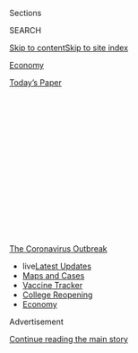 <div id="app">

<div>

<div>

<div>

<div class="NYTAppHideMasthead css-1q2w90k e1suatyy0">

<div class="section css-ui9rw0 e1suatyy2">

<div class="css-eph4ug er09x8g0">

<div class="css-6n7j50">

</div>

<span class="css-1dv1kvn">Sections</span>

<div class="css-10488qs">

<span class="css-1dv1kvn">SEARCH</span>

</div>

[Skip to content](#site-content)[Skip to site
index](#site-index)

</div>

<div id="masthead-section-label" class="css-1wr3we4 eaxe0e00">

[Economy](https://www.nytimes.com/section/business/economy)

</div>

<div class="css-10698na e1huz5gh0">

</div>

</div>

<div id="masthead-bar-one" class="section hasLinks css-15hmgas e1csuq9d3">

<div class="css-uqyvli e1csuq9d0">

</div>

<div class="css-1uqjmks e1csuq9d1">

</div>

<div class="css-9e9ivx">

[](https://myaccount.nytimes.com/auth/login?response_type=cookie&client_id=vi)

</div>

<div class="css-1bvtpon e1csuq9d2">

[Today’s
Paper](https://www.nytimes.com/section/todayspaper)

</div>

</div>

</div>

</div>

<div data-aria-hidden="false">

<div id="site-content" data-role="main">

<div>

<div class="css-1aor85t" style="opacity:0.000000001;z-index:-1;visibility:hidden">

<div class="css-1hqnpie">

<div class="css-epjblv">

<span class="css-17xtcya">[Economy](/section/business/economy)</span><span class="css-x15j1o">|</span><span class="css-fwqvlz">Stymied
in Seeking Benefits, Millions of Unemployed Go
Uncounted</span>

</div>

<div class="css-k008qs">

<div class="css-1iwv8en">

<span class="css-18z7m18"></span>

<div>

</div>

</div>

<span class="css-1n6z4y">https://nyti.ms/2Wguq4p</span>

<div class="css-1705lsu">

<div class="css-4xjgmj">

<div class="css-4skfbu" data-role="toolbar" data-aria-label="Social Media Share buttons, Save button, and Comments Panel with current comment count" data-testid="share-tools">

  - 
  - 
  - 
  - 
    
    <div class="css-6n7j50">
    
    </div>

  - 
  - 

</div>

</div>

</div>

</div>

</div>

</div>

<div id="NYT_TOP_BANNER_REGION" class="css-13pd83m">

<div>

<div id="styln-prism-menu-1592847958612" class="section interactive-content interactive-size-medium css-1edisqu">

<div class="css-17ih8de interactive-body">

<div id="scroll-container" class="css-1gj85ro">

[<span class="styln-title-wrap"><span class="css-1pje3qr">The
Coronavirus</span><span class="css-1pje3qr">
Outbreak</span></span>](https://www.nytimes.com/news-event/coronavirus?action=click&pgtype=Article&state=default&region=TOP_BANNER&context=storylines_menu)

  - <span class="css-kqxiym" data-emphasize="true">live</span>[Latest
    Updates](https://www.nytimes.com/2020/08/04/world/coronavirus-cases.html?action=click&pgtype=Article&state=default&region=TOP_BANNER&context=storylines_menu)
  - [Maps and
    Cases](https://www.nytimes.com/interactive/2020/us/coronavirus-us-cases.html?action=click&pgtype=Article&state=default&region=TOP_BANNER&context=storylines_menu)
  - [Vaccine
    Tracker](https://www.nytimes.com/interactive/2020/science/coronavirus-vaccine-tracker.html?action=click&pgtype=Article&state=default&region=TOP_BANNER&context=storylines_menu)
  - [College
    Reopening](https://www.nytimes.com/2020/08/02/us/covid-college-reopening.html?action=click&pgtype=Article&state=default&region=TOP_BANNER&context=storylines_menu)
  - [Economy](https://www.nytimes.com/live/2020/08/04/business/stock-market-today-coronavirus?action=click&pgtype=Article&state=default&region=TOP_BANNER&context=storylines_menu)

</div>

</div>

</div>

</div>

</div>

<div id="top-wrapper" class="css-1sy8kpn">

<div id="top-slug" class="css-l9onyx">

Advertisement

</div>

[Continue reading the main
story](#after-top)

<div class="ad top-wrapper" style="text-align:center;height:100%;display:block;min-height:250px">

<div id="top" class="place-ad" data-position="top" data-size-key="top">

</div>

</div>

<div id="after-top">

</div>

</div>

<div>

<div id="sponsor-wrapper" class="css-1hyfx7x">

<div id="sponsor-slug" class="css-19vbshk">

Supported by

</div>

[Continue reading the main
story](#after-sponsor)

<div id="sponsor" class="ad sponsor-wrapper" style="text-align:center;height:100%;display:block">

</div>

<div id="after-sponsor">

</div>

</div>

<div class="css-186x18t">

</div>

<div class="css-1vkm6nb ehdk2mb0">

# Stymied in Seeking Benefits, Millions of Unemployed Go Uncounted

</div>

As state agencies grapple with new guidelines and sheer volume, many
workers are frustrated in filing claims and omitted from jobless
tallies.

<div id="weekly-jobless-claims-april-30" class="section interactive-content interactive-size-scoop css-1fwl6kh" data-id="100000007113402">

<div class="css-17ih8de interactive-body" data-sourceid="100000007113402">

<div id="g-jobless-claims-box" class="ai2html">

<div id="g-jobless-claims-335" class="g-artboard" style="max-width: 335px;max-height: 458px" data-aspect-ratio="0.731" data-min-width="0" data-max-width="599">

<div style="padding: 0 0 136.7656% 0;">

</div>

![](data:image/gif;base64,R0lGODlhCgAKAIAAAB8fHwAAACH5BAEAAAAALAAAAAAKAAoAAAIIhI+py+0PYysAOw==)

<div id="g-ai0-1" class="g-graphic g-aiAbs g-aiPointText" style="top:9.8757%;margin-top:-7.2px;right:97.612%;width:29px;">

6

</div>

<div id="g-ai0-2" class="g-graphic g-aiAbs g-aiPointText" style="top:9.8757%;margin-top:-7.2px;left:2.7869%;width:58px;">

million

</div>

<div id="g-ai0-3" class="g-graphic g-aiAbs g-aiPointText" style="top:21.7963%;margin-top:-7.9px;right:7.3489%;width:135px;">

30,307,000

</div>

<div id="g-ai0-4" class="g-graphic g-aiAbs g-aiPointText" style="top:23.4079%;margin-top:-7.2px;right:97.612%;width:29px;">

5

</div>

<div id="g-ai0-5" class="g-graphic g-aiAbs g-aiPointText" style="top:28.8645%;margin-top:-16.2px;right:7.4028%;width:128px;">

Claims were filed in

the last six
weeks

</div>

<div id="g-ai0-6" class="g-graphic g-aiAbs g-aiPointText" style="top:37.1584%;margin-top:-7.2px;right:97.612%;width:29px;">

4

</div>

<div id="g-ai0-7" class="g-graphic g-aiAbs g-aiPointText" style="top:44.4739%;margin-top:-7.8px;left:22.8468%;width:237px;">

Initial jobless claims, per
week

</div>

<div id="g-ai0-8" class="g-graphic g-aiAbs g-aiPointText" style="top:48.0715%;margin-top:-8.2px;left:22.8468%;width:131px;">

Seasonally
adjusted

</div>

<div id="g-ai0-9" class="g-graphic g-aiAbs g-aiPointText" style="top:50.6907%;margin-top:-7.2px;right:97.612%;width:29px;">

3

</div>

<div id="g-ai0-10" class="g-graphic g-aiAbs g-aiPointText" style="top:64.223%;margin-top:-7.2px;right:97.612%;width:29px;">

2

</div>

<div id="g-ai0-11" class="g-graphic g-aiAbs g-aiPointText" style="top:73.39%;margin-top:-8.2px;left:30.8404%;margin-left:-44px;width:88px;">

RECESSION

</div>

<div id="g-ai0-12" class="g-graphic g-aiAbs g-aiPointText" style="top:77.9735%;margin-top:-7.2px;right:97.612%;width:29px;">

1

</div>

<div id="g-ai0-13" class="g-graphic g-aiAbs g-aiPointText" style="top:91.5057%;margin-top:-7.2px;right:97.612%;width:29px;">

0

</div>

<div id="g-ai0-14" class="g-graphic g-aiAbs g-aiPointText" style="top:97.0714%;margin-top:-7.7px;left:5.6885%;margin-left:-20px;width:40px;">

’04

</div>

<div id="g-ai0-15" class="g-graphic g-aiAbs g-aiPointText" style="top:97.0714%;margin-top:-7.7px;left:27.979%;margin-left:-20px;width:40px;">

’08

</div>

<div id="g-ai0-16" class="g-graphic g-aiAbs g-aiPointText" style="top:97.0714%;margin-top:-7.7px;left:34.5608%;margin-left:-20px;width:40px;">

’09

</div>

<div id="g-ai0-17" class="g-graphic g-aiAbs g-aiPointText" style="top:97.0714%;margin-top:-7.7px;left:51.402%;margin-left:-19.5px;width:39px;">

’12

</div>

<div id="g-ai0-18" class="g-graphic g-aiAbs g-aiPointText" style="top:97.0714%;margin-top:-7.7px;left:74.2301%;margin-left:-19.5px;width:39px;">

’16

</div>

<div id="g-ai0-19" class="g-graphic g-aiAbs g-aiPointText" style="top:97.0714%;margin-top:-7.7px;left:97.1646%;margin-left:-20px;width:40px;">

’20

</div>

</div>

<div id="g-jobless-claims-600" class="g-artboard" style="width:600px; height:458.164854781364px;" data-aspect-ratio="1.31" data-min-width="600" data-max-width="719">

<div style="">

</div>

![](data:image/gif;base64,R0lGODlhCgAKAIAAAB8fHwAAACH5BAEAAAAALAAAAAAKAAoAAAIIhI+py+0PYysAOw==)

<div id="g-ai1-1" class="g-graphic g-aiAbs g-aiPointText" style="top:9.8757%;margin-top:-7.2px;right:98.7383%;width:29px;">

6

</div>

<div id="g-ai1-2" class="g-graphic g-aiAbs g-aiPointText" style="top:9.8757%;margin-top:-7.2px;left:1.6111%;width:58px;">

million

</div>

<div id="g-ai1-3" class="g-graphic g-aiAbs g-aiPointText" style="top:21.7963%;margin-top:-7.9px;right:6.6241%;width:135px;">

30,307,000

</div>

<div id="g-ai1-4" class="g-graphic g-aiAbs g-aiPointText" style="top:23.6262%;margin-top:-7.2px;right:98.7383%;width:29px;">

5

</div>

<div id="g-ai1-5" class="g-graphic g-aiAbs g-aiPointText" style="top:28.6462%;margin-top:-14.2px;right:6.6542%;width:128px;">

Claims were filed in

the last six
weeks

</div>

<div id="g-ai1-6" class="g-graphic g-aiAbs g-aiPointText" style="top:37.3767%;margin-top:-7.2px;right:98.7383%;width:29px;">

4

</div>

<div id="g-ai1-7" class="g-graphic g-aiAbs g-aiPointText" style="top:50.909%;margin-top:-7.2px;right:98.7383%;width:29px;">

3

</div>

<div id="g-ai1-8" class="g-graphic g-aiAbs g-aiPointText" style="top:59.6395%;margin-top:-8.2px;left:30.1638%;margin-left:-44px;width:88px;">

RECESSION

</div>

<div id="g-ai1-9" class="g-graphic g-aiAbs g-aiPointText" style="top:64.6595%;margin-top:-7.2px;right:98.7383%;width:29px;">

2

</div>

<div id="g-ai1-10" class="g-graphic g-aiAbs g-aiPointText" style="top:71.5384%;margin-top:-7.8px;left:36.9664%;width:237px;">

Initial jobless claims, per
week

</div>

<div id="g-ai1-11" class="g-graphic g-aiAbs g-aiPointText" style="top:75.3543%;margin-top:-7.2px;left:36.9664%;width:131px;">

Seasonally
adjusted

</div>

<div id="g-ai1-12" class="g-graphic g-aiAbs g-aiPointText" style="top:78.41%;margin-top:-7.2px;right:98.7383%;width:29px;">

1

</div>

<div id="g-ai1-13" class="g-graphic g-aiAbs g-aiPointText" style="top:91.9422%;margin-top:-7.2px;right:98.7383%;width:29px;">

0

</div>

<div id="g-ai1-14" class="g-graphic g-aiAbs g-aiPointText" style="top:96.9691%;margin-top:-7.3px;left:4.7701%;margin-left:-20px;width:40px;">

’04

</div>

<div id="g-ai1-15" class="g-graphic g-aiAbs g-aiPointText" style="top:96.9691%;margin-top:-7.3px;left:28.1986%;margin-left:-20px;width:40px;">

’08

</div>

<div id="g-ai1-16" class="g-graphic g-aiAbs g-aiPointText" style="top:96.9691%;margin-top:-7.3px;left:34.0277%;margin-left:-20px;width:40px;">

’09

</div>

<div id="g-ai1-17" class="g-graphic g-aiAbs g-aiPointText" style="top:97.1871%;margin-top:-7.3px;left:51.5978%;margin-left:-19.5px;width:39px;">

’12

</div>

<div id="g-ai1-18" class="g-graphic g-aiAbs g-aiPointText" style="top:97.1871%;margin-top:-7.3px;left:74.9701%;margin-left:-19.5px;width:39px;">

’16

</div>

<div id="g-ai1-19" class="g-graphic g-aiAbs g-aiPointText" style="top:97.4056%;margin-top:-7.3px;left:98.0656%;margin-left:-20px;width:40px;">

’20

</div>

</div>

<div id="g-jobless-claims-720" class="g-artboard" style="width:720px; height:458.164854781364px;" data-aspect-ratio="1.571" data-min-width="720" data-max-width="1049">

<div style="">

</div>

![](data:image/gif;base64,R0lGODlhCgAKAIAAAB8fHwAAACH5BAEAAAAALAAAAAAKAAoAAAIIhI+py+0PYysAOw==)

<div id="g-ai2-1" class="g-graphic g-aiAbs g-aiPointText" style="top:9.1371%;margin-top:-7.9px;right:5.583%;width:135px;">

30,307,000

</div>

<div id="g-ai2-2" class="g-graphic g-aiAbs g-aiPointText" style="top:10.0939%;margin-top:-7.2px;right:98.6708%;width:29px;">

6

</div>

<div id="g-ai2-3" class="g-graphic g-aiAbs g-aiPointText" style="top:10.0939%;margin-top:-7.2px;left:1.6725%;width:58px;">

million

</div>

<div id="g-ai2-4" class="g-graphic g-aiAbs g-aiPointText" style="top:15.7729%;margin-top:-15.3px;right:5.6298%;width:136px;">

Claims were filed in

the last six
weeks

</div>

<div id="g-ai2-5" class="g-graphic g-aiAbs g-aiPointText" style="top:23.6262%;margin-top:-7.2px;right:98.6708%;width:29px;">

5

</div>

<div id="g-ai2-6" class="g-graphic g-aiAbs g-aiPointText" style="top:37.0602%;margin-top:-7.8px;left:39.0016%;width:264px;">

Initial jobless claims, per
week

</div>

<div id="g-ai2-7" class="g-graphic g-aiAbs g-aiPointText" style="top:37.3767%;margin-top:-7.2px;right:98.6708%;width:29px;">

4

</div>

<div id="g-ai2-8" class="g-graphic g-aiAbs g-aiPointText" style="top:41.8552%;margin-top:-7.8px;left:39.0016%;width:139px;">

Seasonally
adjusted

</div>

<div id="g-ai2-9" class="g-graphic g-aiAbs g-aiPointText" style="top:50.909%;margin-top:-7.2px;right:98.6708%;width:29px;">

3

</div>

<div id="g-ai2-10" class="g-graphic g-aiAbs g-aiPointText" style="top:59.6395%;margin-top:-8.2px;left:29.7043%;margin-left:-44px;width:88px;">

RECESSION

</div>

<div id="g-ai2-11" class="g-graphic g-aiAbs g-aiPointText" style="top:64.6595%;margin-top:-7.2px;right:98.6708%;width:29px;">

2

</div>

<div id="g-ai2-12" class="g-graphic g-aiAbs g-aiPointText" style="top:78.41%;margin-top:-7.2px;right:98.6708%;width:29px;">

1

</div>

<div id="g-ai2-13" class="g-graphic g-aiAbs g-aiPointText" style="top:91.9422%;margin-top:-7.2px;right:98.6708%;width:29px;">

0

</div>

<div id="g-ai2-14" class="g-graphic g-aiAbs g-aiPointText" style="top:97.6171%;margin-top:-7.2px;left:3.6432%;margin-left:-20px;width:40px;">

’04

</div>

<div id="g-ai2-15" class="g-graphic g-aiAbs g-aiPointText" style="top:97.6171%;margin-top:-7.2px;left:27.4412%;margin-left:-20px;width:40px;">

’08

</div>

<div id="g-ai2-16" class="g-graphic g-aiAbs g-aiPointText" style="top:97.6171%;margin-top:-7.2px;left:33.3622%;margin-left:-20px;width:40px;">

’09

</div>

<div id="g-ai2-17" class="g-graphic g-aiAbs g-aiPointText" style="top:97.6171%;margin-top:-7.2px;left:51.2149%;margin-left:-19.5px;width:39px;">

’12

</div>

<div id="g-ai2-18" class="g-graphic g-aiAbs g-aiPointText" style="top:97.6171%;margin-top:-7.2px;left:74.9558%;margin-left:-19.5px;width:39px;">

’16

</div>

<div id="g-ai2-19" class="g-graphic g-aiAbs g-aiPointText" style="top:97.6171%;margin-top:-7.2px;left:98.4751%;margin-left:-20px;width:40px;">

’20

</div>

</div>

<div id="g-jobless-claims-1050" class="g-artboard" style="width:1050px; height:458.164854781364px;" data-aspect-ratio="2.292" data-min-width="1050">

<div style="">

</div>

![](data:image/gif;base64,R0lGODlhCgAKAIAAAB8fHwAAACH5BAEAAAAALAAAAAAKAAoAAAIIhI+py+0PYysAOw==)

<div id="g-ai3-1" class="g-graphic g-aiAbs g-aiPointText" style="top:8.4823%;margin-top:-7.9px;right:6.5211%;width:135px;">

30,307,000

</div>

<div id="g-ai3-2" class="g-graphic g-aiAbs g-aiPointText" style="top:9.6574%;margin-top:-7.2px;right:99.0475%;width:29px;">

6

</div>

<div id="g-ai3-3" class="g-graphic g-aiAbs g-aiPointText" style="top:9.6574%;margin-top:-7.2px;left:1.2771%;width:58px;">

million

</div>

<div id="g-ai3-4" class="g-graphic g-aiAbs g-aiPointText" style="top:15.5546%;margin-top:-16.3px;right:6.5532%;width:136px;">

Claims were filed in

the last six
weeks

</div>

<div id="g-ai3-5" class="g-graphic g-aiAbs g-aiPointText" style="top:23.1896%;margin-top:-7.2px;right:99.0475%;width:29px;">

5

</div>

<div id="g-ai3-6" class="g-graphic g-aiAbs g-aiPointText" style="top:36.9402%;margin-top:-7.2px;right:99.0475%;width:29px;">

4

</div>

<div id="g-ai3-7" class="g-graphic g-aiAbs g-aiPointText" style="top:50.4725%;margin-top:-7.2px;right:99.0475%;width:29px;">

3

</div>

<div id="g-ai3-8" class="g-graphic g-aiAbs g-aiPointText" style="top:59.6395%;margin-top:-8.2px;left:29.5922%;margin-left:-44px;width:88px;">

RECESSION

</div>

<div id="g-ai3-9" class="g-graphic g-aiAbs g-aiPointText" style="top:64.223%;margin-top:-7.2px;right:99.0475%;width:29px;">

2

</div>

<div id="g-ai3-10" class="g-graphic g-aiAbs g-aiPointText" style="top:71.3201%;margin-top:-7.8px;left:50.2292%;width:237px;">

Initial jobless claims, per
week

</div>

<div id="g-ai3-11" class="g-graphic g-aiAbs g-aiPointText" style="top:75.5768%;margin-top:-8.3px;left:50.2292%;width:139px;">

Seasonally
adjusted

</div>

<div id="g-ai3-12" class="g-graphic g-aiAbs g-aiPointText" style="top:77.9735%;margin-top:-7.2px;right:99.0475%;width:29px;">

1

</div>

<div id="g-ai3-13" class="g-graphic g-aiAbs g-aiPointText" style="top:91.5057%;margin-top:-7.2px;right:99.0475%;width:29px;">

0

</div>

<div id="g-ai3-14" class="g-graphic g-aiAbs g-aiPointText" style="top:97.0714%;margin-top:-7.7px;left:2.9389%;margin-left:-20px;width:40px;">

’04

</div>

<div id="g-ai3-15" class="g-graphic g-aiAbs g-aiPointText" style="top:97.0714%;margin-top:-7.7px;left:26.8133%;margin-left:-20px;width:40px;">

’08

</div>

<div id="g-ai3-16" class="g-graphic g-aiAbs g-aiPointText" style="top:97.0714%;margin-top:-7.7px;left:32.8243%;margin-left:-20px;width:40px;">

’09

</div>

<div id="g-ai3-17" class="g-graphic g-aiAbs g-aiPointText" style="top:97.0714%;margin-top:-7.7px;left:50.5762%;margin-left:-19.5px;width:39px;">

’12

</div>

<div id="g-ai3-18" class="g-graphic g-aiAbs g-aiPointText" style="top:97.0714%;margin-top:-7.7px;left:74.3927%;margin-left:-19.5px;width:39px;">

’16

</div>

<div id="g-ai3-19" class="g-graphic g-aiAbs g-aiPointText" style="top:97.0714%;margin-top:-7.7px;left:97.9448%;margin-left:-20px;width:40px;">

’20

</div>

</div>

</div>

</div>

Source: Department of Labor

By The New York Times

</div>

<div class="css-18e8msd">

<div class="css-vp77d3 epjyd6m0">

<div class="css-1baulvz">

By [<span class="css-1baulvz" itemprop="name">Nelson D.
Schwartz</span>](https://www.nytimes.com/by/nelson-d-schwartz),
[<span class="css-1baulvz" itemprop="name">Tiffany
Hsu</span>](https://www.nytimes.com/by/tiffany-hsu) and
[<span class="css-1baulvz last-byline" itemprop="name">Patricia
Cohen</span>](https://www.nytimes.com/by/patricia-cohen)

</div>

</div>

  - 
    
    <div class="css-ld3wwf e16638kd2">
    
    Published April 30, 2020Updated June 11,
    2020
    
    </div>

  - 
    
    <div class="css-4xjgmj">
    
    <div class="css-pvvomx" data-role="toolbar" data-aria-label="Social Media Share buttons, Save button, and Comments Panel with current comment count" data-testid="share-tools">
    
      - 
      - 
      - 
      - 
        
        <div class="css-6n7j50">
        
        </div>
    
      - 
      - 
    
    </div>
    
    </div>

</div>

</div>

<div class="section meteredContent css-1r7ky0e" name="articleBody" itemprop="articleBody">

<div class="css-1fanzo5 StoryBodyCompanionColumn">

<div class="css-53u6y8">

With a flood of
[unemployment](https://www.nytimes.com/2020/05/21/business/economy/coronavirus-unemployment-claims.html)
claims continuing to overwhelm many state agencies, economists say the
job losses may be far worse than government tallies indicate.

The Labor Department said Thursday that 3.8 million workers filed for
[unemployment
benefits](https://www.nytimes.com/2020/06/11/us/politics/unemployment-benefits-coronavirus.html)
last week, bringing the six-week total to 30 million. But researchers
say that as the economy staggers under the weight of the coronavirus
pandemic, millions of others have lost jobs but have yet to see
benefits.

A [study by the Economic Policy
Institute](https://www.epi.org/blog/unemployment-filing-failures-new-survey-confirms-that-millions-of-jobless-were-unable-to-file-an-unemployment-insurance-claim/)
found that roughly 50 percent more people than counted as filing claims
in a recent four-week period may have qualified for benefits — with the
difference representing those who were stymied in applying or didn’t
even try because the process was too formidable.

</div>

</div>

<div class="css-1fanzo5 StoryBodyCompanionColumn">

<div class="css-53u6y8">

“The problem is even bigger than the data suggest,” said Elise Gould, a
senior economist with the institute, a left-leaning research group.
“We’re undercounting the economic pain.”

</div>

</div>

<div>

</div>

<div class="css-1fanzo5 StoryBodyCompanionColumn">

<div class="css-53u6y8">

Alexander Bick of Arizona State University and Adam Blandin of Virginia
Commonwealth University found that 42 percent of those working in
February [had lost their jobs or suffered a reduction in
earnings](https://alexbick.weebly.com/uploads/1/0/1/3/101306056/bb_covid.pdf).
By April 18, they found, up to eight million workers were unemployed but
not reflected in the [weekly claims
data](https://www.nytimes.com/2020/06/04/business/economy/coronavirus-unemployment-claims.html).

The difficulties at the state level largely flow from the sheer volume
of claims, which few agencies were prepared to handle. Many were
burdened by aging computer systems that were hard to reconfigure for new
federal guidelines.

“We’ve known that the state
[unemployment](https://www.nytimes.com/2020/05/28/business/economy/coronavirus-unemployment-claims.html)
insurance systems were not up to the task, yet those investments were
not made,” Ms. Gould said. “The result is that the state systems are
buckling under the weight of these claims.”

The crush of claims is a major reason — but not the only one — that
states are backlogged. Frustrated applicants who refile their
applications, some as many as 20 times, slow the system as processors
weed out duplicates.

</div>

</div>

<div class="css-1fanzo5 StoryBodyCompanionColumn">

<div class="css-53u6y8">

Some applications are missing information. New York analyzed a million
claims and found many had been delayed because of a missing employer
identification number. In such cases, each applicant has to be called
back. Callers looking for updates also flood the system, increasing the
wait for those who need to correct a
mistake.

<div id="NYT_MAIN_CONTENT_1_REGION" class="css-9tf9ac">

<div>

<div id="styln-covid-updates-markets" class="section interactive-content interactive-size-medium css-1ftcdic">

<div class="css-17ih8de interactive-body">

<div id="styln-briefing-block">

<div class="briefing-block-header-section">

# [Latest Updates: Economy](https://www.nytimes.com/live/2020/08/04/business/stock-market-today-coronavirus?action=click&pgtype=Article&state=default&region=MAIN_CONTENT_1&context=storylines_live_updates)

</div>

<div class="briefing-block-lb-items">

<div class="briefing-block-update-time active">

[32m
ago](https://www.nytimes.com/live/2020/08/04/business/stock-market-today-coronavirus?action=click&pgtype=Article&state=default&region=MAIN_CONTENT_1&context=storylines_live_updates#disney-lost-4-7-billion-last-quarter-but-its-newest-business-was-a-big-hit)

</div>

<div>

[Disney lost $4.7 billion last quarter, but its newest business was a
big
hit.](https://www.nytimes.com/live/2020/08/04/business/stock-market-today-coronavirus?action=click&pgtype=Article&state=default&region=MAIN_CONTENT_1&context=storylines_live_updates#disney-lost-4-7-billion-last-quarter-but-its-newest-business-was-a-big-hit)

</div>

<div class="briefing-block-update-time active">

[2h
ago](https://www.nytimes.com/live/2020/08/04/business/stock-market-today-coronavirus?action=click&pgtype=Article&state=default&region=MAIN_CONTENT_1&context=storylines_live_updates#the-ad-giant-publicis-has-parted-ways-with-an-executive-over-his-virus-tweets)

</div>

<div>

[The ad giant Publicis has ‘parted ways’ with an executive over his
virus
tweets.](https://www.nytimes.com/live/2020/08/04/business/stock-market-today-coronavirus?action=click&pgtype=Article&state=default&region=MAIN_CONTENT_1&context=storylines_live_updates#the-ad-giant-publicis-has-parted-ways-with-an-executive-over-his-virus-tweets)

</div>

<div class="briefing-block-update-time active">

[3h
ago](https://www.nytimes.com/live/2020/08/04/business/stock-market-today-coronavirus?action=click&pgtype=Article&state=default&region=MAIN_CONTENT_1&context=storylines_live_updates#nbcuniversal-to-cut-about-10-percent-of-its-work-force)

</div>

<div>

[NBCUniversal to cut about 10 percent of its work
force.](https://www.nytimes.com/live/2020/08/04/business/stock-market-today-coronavirus?action=click&pgtype=Article&state=default&region=MAIN_CONTENT_1&context=storylines_live_updates#nbcuniversal-to-cut-about-10-percent-of-its-work-force)

</div>

</div>

<div class="briefing-block-footer">

<div class="briefing-block-footer-meta">

[See more
updates](https://www.nytimes.com/live/2020/08/04/business/stock-market-today-coronavirus?action=click&pgtype=Article&state=default&region=MAIN_CONTENT_1&context=storylines_live_updates)

</div>

<div class="briefing-block-briefinglinks">

<span>More live coverage:</span>
[Global](https://www.nytimes.com/2020/08/04/world/coronavirus-cases.html?action=click&pgtype=Article&state=default&region=MAIN_CONTENT_1&context=storylines_live_updates)

</div>

</div>

</div>

</div>

</div>

</div>

</div>

The seasonally adjusted number of people filing initial unemployment
claims is down from late March and early April, when more than six
million people applied for benefits two weeks in a row. But that’s a
small consolation in light of the larger economic picture, economists
said. Before the pandemic, just over 200,000 people a week applied for
new unemployment benefits.

“It is declining, but the level is still breathtakingly high,” said Ian
Shepherdson, chief economist at Pantheon Macroeconomics. “Claims could
stay in the millions for several more weeks, which is almost
unfathomable.”

Mr. Shepherdson said job cuts now extended far beyond the industries
initially hit by the pandemic and the ensuing lockdown in most states,
like leisure and hospitality.

“You can’t close a bar twice,” he said. “Layoffs are now working their
way through management and supply chains and business services.”

Millions who have managed to keep their jobs face salary cuts or
furloughs, a sign of employers’ uncertainty. Given the trillions spent,
“we would have hoped that federal efforts would have been more
effective at stemming job losses,” said Michael Gapen, chief U.S.
economist at Barclays.

Mr. Gapen said he expected the unemployment rate to hit 19.5 percent in
April, a level unseen since the Depression.

</div>

</div>

<div class="css-1fanzo5 StoryBodyCompanionColumn">

<div class="css-53u6y8">

The federal stimulus efforts include an additional $600 in weekly
unemployment benefits through one program, known as Federal Pandemic
Unemployment Compensation. Another, Pandemic Unemployment Assistance, is
aimed at independent contractors and so-called gig workers who don’t
qualify for traditional unemployment coverage. Washington is also paying
for 13 weeks of benefits once state payments run out, an initiative
called Pandemic Emergency Unemployment Compensation.

According to the Labor Department, all 50 states are paying the $600
weekly supplement, but only 23 have begun benefits under the program for
independent contractors, and only nine have started the 13-week extended
payments.

New Jersey has struggled to answer phone calls from filers like David
Schoonover, an actor from Jersey City who first applied for benefits on
March 23 after his show in New York City closed. All seemed normal at
the beginning, but his case was marked pending week after week when he
checked online.

</div>

</div>

<div class="css-79elbk" data-testid="photoviewer-wrapper">

<div class="css-z3e15g" data-testid="photoviewer-wrapper-hidden">

</div>

<div class="css-1a48zt4 ehw59r15" data-testid="photoviewer-children">

![<span class="css-16f3y1r e13ogyst0" data-aria-hidden="true">Mr.
Schoonover said he was in limbo, “pinching every penny,” at least until
June 3, when a call with the state is
scheduled.</span><span class="css-cnj6d5 e1z0qqy90" itemprop="copyrightHolder"><span class="css-1ly73wi e1tej78p0">Credit...</span><span>Bryan
Anselm for The New York
Times</span></span>](https://static01.nyt.com/images/2020/04/30/business/30virus-jobless2/merlin_172046613_22540f12-3d62-48dc-88e7-d6ebf9e569bf-articleLarge.jpg?quality=75&auto=webp&disable=upscale)

</div>

</div>

<div class="css-1fanzo5 StoryBodyCompanionColumn">

<div class="css-53u6y8">

Unable to get through by phone, he searched for email addresses for
officials from the New Jersey Department of Labor and Workforce
Development and sent them messages. One responded, and his claim status
switched this week to filed from pending. The department scheduled a
call with him on June 3, and Mr. Schoonover said there was little he
could do to expedite the process, heightening the financial pressure on
him and his wife.

“Every week or so we get the calculator out and ask how much longer we
can go if we don’t get unemployment benefits by June,” Mr. Schoonover,
37, said. “We’re pinching every penny.”

New York has had fewer problems than some states, but the volume of
applicants is “simply heartbreaking,” Roberta Reardon, New York’s labor
commissioner, said in a call Wednesday with news organizations.

</div>

</div>

<div class="css-1fanzo5 StoryBodyCompanionColumn">

<div class="css-53u6y8">

The state is calling back everyone who has a problem with an
application, she said.

New York has started processing claims from gig workers and freelancers,
but one of those, Seth Flicker of Brooklyn, hasn’t had any luck.

“Not a phone call nor an email, nothing,” said Mr. Flicker, 52, who
applied in mid-March after his work as a handyman came to a halt. “We
are stuck with absolutely nowhere to turn,” he said, calling his
situation “a Dante-esque
limbo.”

</div>

</div>

<div class="css-79elbk" data-testid="photoviewer-wrapper">

<div class="css-z3e15g" data-testid="photoviewer-wrapper-hidden">

</div>

<div class="css-1a48zt4 ehw59r15" data-testid="photoviewer-children">

<div class="css-1xdhyk6 erfvjey0">

<span class="css-1ly73wi e1tej78p0">Image</span>

<div class="css-zjzyr8">

<div data-testid="lazyimage-container" style="height:258.4222222222222px">

</div>

</div>

</div>

<span class="css-16f3y1r e13ogyst0" data-aria-hidden="true">Seth Flicker
of Brooklyn lost his work as a handyman and has been stymied in filing
for unemployment benefits. He is worried about making his May
rent.</span><span class="css-cnj6d5 e1z0qqy90" itemprop="copyrightHolder"><span class="css-1ly73wi e1tej78p0">Credit...</span><span>Laylah
Amatullah Barrayn for The New York Times</span></span>

</div>

</div>

<div class="css-1fanzo5 StoryBodyCompanionColumn">

<div class="css-53u6y8">

Mr. Flicker was able to delay paying his electric bill without a penalty
and sent a check to the phone company, but he is worried about covering
May’s rent. “I haven’t figured it out yet,” he said. “It’s
nerve-racking.”

In Kentucky, where roughly a quarter of the work force is out of a job,
unemployed workers have faced waits of six hours or more when calling
about benefits.

One of those frustrated is Lauren Standifur, 30, who lost her front-desk
job at a hotel in Lexington, Ky. She says she has been unable to get
through to state agencies for weeks and has collected no benefits.

“My whole call log is filled,” she said. “It’s close to 40 hours a week
— if I got paid for making calls, I could do it as a full-time job.
But I haven’t talked to a single human being.”

</div>

</div>

<div class="css-1fanzo5 StoryBodyCompanionColumn">

<div class="css-53u6y8">

Ms. Standifur, who was furloughed on March 13, says she immediately
applied for benefits, only to be asked to check her status in two weeks.

When she did, she was told to come back in early April. Her online
profile with the Kentucky unemployment agency lists an expected $291
weekly payment from the state and a weekly $600 federal stimulus
payment. But nearly seven weeks after filing, she says, she has received
nothing.

</div>

</div>

<div class="css-79elbk" data-testid="photoviewer-wrapper">

<div class="css-z3e15g" data-testid="photoviewer-wrapper-hidden">

</div>

<div class="css-1a48zt4 ehw59r15" data-testid="photoviewer-children">

<div class="css-1xdhyk6 erfvjey0">

<span class="css-1ly73wi e1tej78p0">Image</span>

<div class="css-zjzyr8">

<div data-testid="lazyimage-container" style="height:257.77777777777777px">

</div>

</div>

</div>

<span class="css-16f3y1r e13ogyst0" data-aria-hidden="true">Lexington,
Ky., where Lauren Standifur lost her job at a hotel. Her calls to state
agencies about benefits have been
futile.</span><span class="css-cnj6d5 e1z0qqy90" itemprop="copyrightHolder"><span class="css-1ly73wi e1tej78p0">Credit...</span><span>Luke
Sharrett for The New York Times</span></span>

</div>

</div>

<div class="css-1fanzo5 StoryBodyCompanionColumn">

<div class="css-53u6y8">

Ms. Standifur says she calls various government numbers every day,
including the governor’s office. But the call volume is always too high,
or a recording says the number is faulty, or she hits a busy signal. On
Tuesday, she started calling at 6:34 a.m.

Ms. Standifur, who lives with her mother and three nephews, said she had
applied for odd jobs and had strained her credit card to buy food,
settling for meals like peanut-butter-and-jelly sandwiches.

“I’m trying everything I can to get some money in so that when this is
all over, we don’t have all these bills stacked up,” she said. “Every
day we go to bed and pray that it gets better. But every day, it feels
like it’s getting worse.”

</div>

</div>

<div>

</div>

</div>

<div>

</div>

<div>

</div>

<div>

</div>

<div>

<div id="bottom-wrapper" class="css-1ede5it">

<div id="bottom-slug" class="css-l9onyx">

Advertisement

</div>

[Continue reading the main
story](#after-bottom)

<div id="bottom" class="ad bottom-wrapper" style="text-align:center;height:100%;display:block;min-height:90px">

</div>

<div id="after-bottom">

</div>

</div>

</div>

</div>

</div>

## Site Index

<div>

</div>

## Site Information Navigation

  - [© <span>2020</span> <span>The New York Times
    Company</span>](https://help.nytimes.com/hc/en-us/articles/115014792127-Copyright-notice)

<!-- end list -->

  - [NYTCo](https://www.nytco.com/)
  - [Contact
    Us](https://help.nytimes.com/hc/en-us/articles/115015385887-Contact-Us)
  - [Work with us](https://www.nytco.com/careers/)
  - [Advertise](https://nytmediakit.com/)
  - [T Brand Studio](http://www.tbrandstudio.com/)
  - [Your Ad
    Choices](https://www.nytimes.com/privacy/cookie-policy#how-do-i-manage-trackers)
  - [Privacy](https://www.nytimes.com/privacy)
  - [Terms of
    Service](https://help.nytimes.com/hc/en-us/articles/115014893428-Terms-of-service)
  - [Terms of
    Sale](https://help.nytimes.com/hc/en-us/articles/115014893968-Terms-of-sale)
  - [Site
    Map](https://spiderbites.nytimes.com)
  - [Help](https://help.nytimes.com/hc/en-us)
  - [Subscriptions](https://www.nytimes.com/subscription?campaignId=37WXW)

</div>

</div>

</div>

</div>
